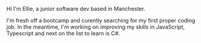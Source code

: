 Hi I'm Ellie, a junior software dev based in Manchester.

I'm fresh off a bootcamp and curently searching for my first proper coding job. In the meantime, I'm working on improving my skills in JavaScript, Typescript and next on the list to learn is C#.
